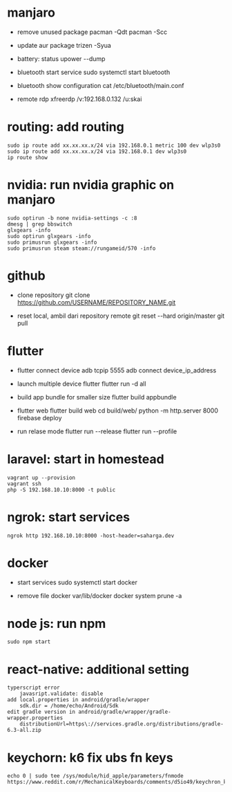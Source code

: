 # manjaro
* remove unused package
    pacman -Qdt
    pacman -Scc

* update aur package
    trizen -Syua

* battery: status
    upower --dump

* bluetooth start service
    sudo systemctl start bluetooth

* bluetooth show configuration
    cat /etc/bluetooth/main.conf

* remote rdp
    xfreerdp /v:192.168.0.132 /u:skai

# routing: add routing
    sudo ip route add xx.xx.xx.x/24 via 192.168.0.1 metric 100 dev wlp3s0
    sudo ip route add xx.xx.xx.x/24 via 192.168.0.1 dev wlp3s0
    ip route show

# nvidia: run nvidia graphic on manjaro
    sudo optirun -b none nvidia-settings -c :8
    dmesg | grep bbswitch
    glxgears -info
    sudo optirun glxgears -info
    sudo primusrun glxgears -info
    sudo primusrun steam steam://rungameid/570 -info

# github
* clone repository
    git clone https://github.com/USERNAME/REPOSITORY_NAME.git

* reset local, ambil dari repository remote
    git reset --hard origin/master
    git pull

# flutter
* flutter connect device
    adb tcpip 5555
    adb connect device_ip_address

* launch multiple device flutter
    flutter run -d all

* build app bundle for smaller size
    flutter build appbundle

* flutter web
    flutter build web
    cd build/web/
    python -m http.server 8000
    firebase deploy

* run relase mode
    flutter run --release
    flutter run --profile

# laravel: start in homestead
    vagrant up --provision
    vagrant ssh
    php -S 192.168.10.10:8000 -t public

# ngrok: start services
    ngrok http 192.168.10.10:8000 -host-header=saharga.dev

# docker
* start services
    sudo systemctl start docker

* remove file docker
    var/lib/docker
    docker system prune -a

# node js: run npm
    sudo npm start

# react-native: additional setting
    typerscript error
        javasript.validate: disable
    add local.properties in android/gradle/wrapper
        sdk.dir = /home/echo/Android/Sdk
    edit gradle version in android/gradle/wrapper/gradle-wrapper.properties
        distributionUrl=https\://services.gradle.org/distributions/gradle-6.3-all.zip

# keychorn: k6 fix ubs fn keys
    echo 0 | sudo tee /sys/module/hid_apple/parameters/fnmode
    https://www.reddit.com/r/MechanicalKeyboards/comments/d5io49/keychron_k2_f_keys_dont_work_w_linux_help/